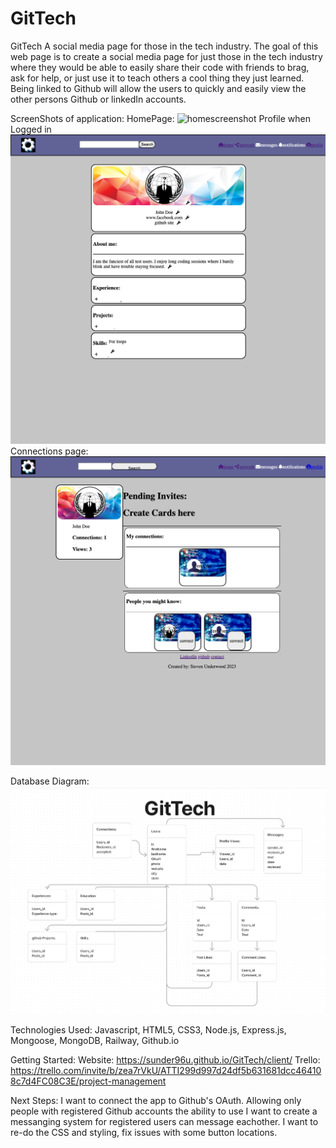 # GitTech

GitTech
A social media page for those in the tech industry.
The goal of this web page is to create a social media page for just those in the tech industry where they would be able to easily share their code with friends to brag, ask for help, or just use it to teach others a cool thing they just learned.
Being linked to Github will allow the users to quickly and easily view the other persons Github or linkedIn accounts.

ScreenShots of application:
HomePage:
![homescreenshot](./client/assets/)
Profile when Logged in
![profile](./client/assets/Screenshot%202023-06-15%20at%2010.43.28%20PM.png)
Connections page:
![connections](./client/assets/Screenshot%202023-06-15%20at%2010.43.19%20PM.png)

Database Diagram:
![database](./client/assets/Screenshot%202023-06-15%20at%2010.51.44%20PM.png)

Technologies Used: Javascript, HTML5, CSS3, Node.js, Express.js, Mongoose, MongoDB, Railway, Github.io

Getting Started:
    Website: https://sunder96u.github.io/GitTech/client/
    Trello: https://trello.com/invite/b/zea7rVkU/ATTI299d997d24df5b631681dcc464108c7d4FC08C3E/project-management


Next Steps:
I want to connect the app to Github's OAuth. Allowing only people with registered Github accounts the ability to use
I want to create a messanging system for registered users can message eachother.
I want to re-do the CSS and styling, fix issues with some button locations.


